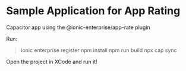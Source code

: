 # Sample Application for App Rating

Capacitor app using the @ionic-enterprise/app-rate plugin

Run:
> ionic enterprise register
> npm install
> npm run build
> npx cap sync

Open the project in XCode and run it!